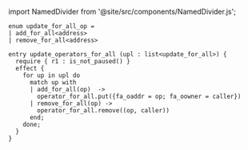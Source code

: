 import NamedDivider from '@site/src/components/NamedDivider.js';

<NamedDivider title="Code" width="1.5"/>

```archetype
enum update_for_all_op =
| add_for_all<address>
| remove_for_all<address>

entry update_operators_for_all (upl : list<update_for_all>) {
  require { r1 : is_not_paused() }
  effect {
    for up in upl do
      match up with
      | add_for_all(op)  ->
        operator_for_all.put({fa_oaddr = op; fa_oowner = caller})
      | remove_for_all(op) ->
        operator_for_all.remove((op, caller))
      end;
    done;
  }
}
```